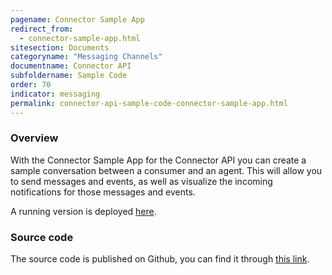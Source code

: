 ```yaml
---
pagename: Connector Sample App
redirect_from:
  - connector-sample-app.html
sitesection: Documents
categoryname: "Messaging Channels"
documentname: Connector API
subfoldername: Sample Code
order: 70
indicator: messaging
permalink: connector-api-sample-code-connector-sample-app.html
---
```


### Overview

With the Connector Sample App for the Connector API you can create a sample conversation between a consumer and an agent. 
This will allow you to send messages and events, as well as visualize the incoming notifications for those messages and events.

A running version is deployed [here](https://connector-api.dev.liveperson.net).

### Source code

The source code is published on Github, you can find it through [this link](https://github.com/LivePersonInc/lp-demo-app-connector-api).


